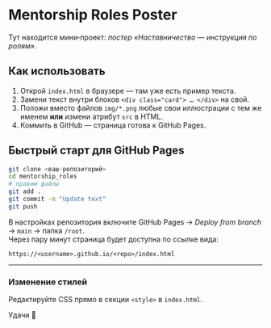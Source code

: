 # Mentorship Roles Poster

Тут находится мини‑проект: _постер «Наставничество — инструкция по ролям»_.

## Как использовать

1. Открой `index.html` в браузере — там уже есть пример текста.
2. Замени текст внутри блоков `<div class="card"> … </div>` на свой.
3. Положи вместо файлов `img/*.png` любые свои иллюстрации с тем же именем **или** измени атрибут `src` в HTML.
4. Коммить в GitHub — страница готова к GitHub Pages.

## Быстрый старт для GitHub Pages

```bash
git clone <ваш‑репозиторий>
cd mentorship_roles
# правим файлы
git add .
git commit -m "Update text"
git push
```

В настройках репозитория включите GitHub Pages → _Deploy from branch_ → `main` → папка `/root`.  
Через пару минут страница будет доступна по ссылке вида:

```
https://<username>.github.io/<repo>/index.html
```

---

### Изменение стилей

Редактируйте CSS прямо в секции `<style>` в `index.html`.  

Удачи 🎉
